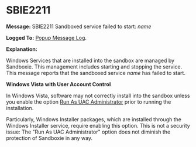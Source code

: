# SBIE2211


**Message:** SBIE2211 Sandboxed service failed to start: _name_

**Logged To:** [Popup Message Log](PopupMessageLog.md).

**Explanation:**

Windows Services that are installed into the sandbox are managed by Sandboxie. This management includes starting and stopping the service. This message reports that the sandboxed service _name_ has failed to start.

**Windows Vista with User Account Control**

In Windows Vista, software may not correctly install into the sandbox unless you enable the option [Run As UAC Administrator](FileMenu#uac) prior to running the installation.

Particularly, Windows Installer packages, which are installed through the Windows Installer service, require enabling this option. This is not a security issue: The "Run As UAC Administrator" option does not diminish the protection of Sandboxie in any way.
